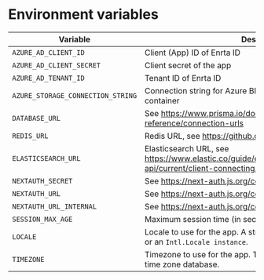# Environment variables

| Variable                          | Description                                                                                                               | Required | Sample                               |
|-----------------------------------|---------------------------------------------------------------------------------------------------------------------------|----------|--------------------------------------|
| `AZURE_AD_CLIENT_ID`              | Client (App) ID of Enrta ID                                                                                               | Yes      |                                      |
| `AZURE_AD_CLIENT_SECRET`          | Client secret of the app                                                                                                  | Yes      |                                      |
| `AZURE_AD_TENANT_ID`              | Tenant ID of Enrta ID                                                                                                     | Yes      |                                      |
| `AZURE_STORAGE_CONNECTION_STRING` | Connection string for Azure Blob Storage for the specific container                                                       | Yes      | DefaultEndpointsProtocol=...         |
| `DATABASE_URL`                    | See https://www.prisma.io/docs/reference/database-reference/connection-urls                                               | Yes      | mysql://user:pass@host:port/database |
| `REDIS_URL`                       | Redis URL, see https://github.com/redis/ioredis                                                                           | Yes      | reids://user:pass@host:port/db       |
| `ELASTICSEARCH_URL`               | Elasticsearch URL, see https://www.elastic.co/guide/en/elasticsearch/client/javascript-api/current/client-connecting.html | Yes      | http://user:pass@host:port           |
| `NEXTAUTH_SECRET`                 | See https://next-auth.js.org/configuration/options                                                                        | Yes      |                                      |
| `NEXTAUTH_URL`                    | See https://next-auth.js.org/configuration/options                                                                        | Yes      | https://example.com                  |
| `NEXTAUTH_URL_INTERNAL`           | See https://next-auth.js.org/configuration/options                                                                        | No       | http://localhost:3000                |
| `SESSION_MAX_AGE`                 | Maximum session time (in seconds).                                                                                        | No       | 86400                                |
| `LOCALE `                         | Locale to use for the app. A string with a BCP 47 language tag or an `Intl.Locale instance`.                              | No       | ja-JP                                |
| `TIMEZONE`                        | Timezone to use for the app. The time zone names of the IANA time zone database.                                          | No       | Asia/Tokyo                           |
 